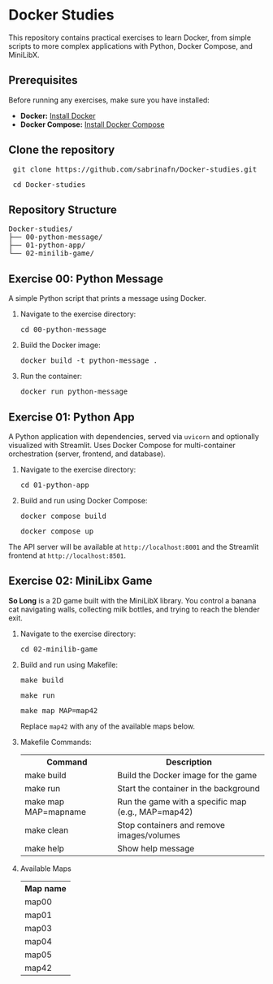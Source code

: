 <h1>Docker Studies</h1>

<p>This repository contains practical exercises to learn Docker, from simple scripts to more complex applications with Python, Docker Compose, and MiniLibX.</p>

<h2>Prerequisites</h2>
<p>Before running any exercises, make sure you have installed:</p>
<ul>
  <li><strong>Docker:</strong> <a href="https://docs.docker.com/get-docker/">Install Docker</a></li>
  <li><strong>Docker Compose:</strong> <a href="https://docs.docker.com/compose/install/">Install Docker Compose</a></li>
</ul>

<h2>Clone the repository</h2>
<pre> git clone https://github.com/sabrinafn/Docker-studies.git </pre>
<pre> cd Docker-studies </pre>

<h2>Repository Structure</h2>
<pre>
Docker-studies/
├── 00-python-message/
├── 01-python-app/
└── 02-minilib-game/
</pre>

<h2>Exercise 00: Python Message</h2>
<p>A simple Python script that prints a message using Docker.</p>
<ol>
  <li>Navigate to the exercise directory:
    <pre>cd 00-python-message</pre>
  </li>
  <li>Build the Docker image:
    <pre>docker build -t python-message .</pre>
  </li>
  <li>Run the container:
    <pre>docker run python-message</pre>
  </li>
</ol>

<h2>Exercise 01: Python App</h2>
<p>A Python application with dependencies, served via <code>uvicorn</code> and optionally visualized with Streamlit. Uses Docker Compose for multi-container orchestration (server, frontend, and database).</p>
<ol>
  <li>Navigate to the exercise directory:
    <pre>cd 01-python-app</pre>
  </li>
  <li>Build and run using Docker Compose:
    <pre>docker compose build</pre>
    <pre>docker compose up</pre>
  </li>
</ol>
<p>The API server will be available at <code>http://localhost:8001</code> and the Streamlit frontend at <code>http://localhost:8501</code>.</p>


<h2>Exercise 02: MiniLibx Game</h2>

<p><strong>So Long</strong> is a 2D game built with the MiniLibX library. You control a banana cat navigating walls, collecting milk bottles, and trying to reach the blender exit.</p>


<ol>
  <li>Navigate to the exercise directory:
    <pre>cd 02-minilib-game</pre>
  </li>
  <li>Build and run using Makefile:
    <pre>make build</pre>
    <pre>make run</pre>
    <pre>make map MAP=map42</pre>
    <p>Replace <code>map42</code> with any of the available maps below.</p>
  </li>
  <li>Makefile Commands:
<table>
  <tr><th>Command</th><th>Description</th></tr>
  <tr><td>make build</td><td>Build the Docker image for the game</td></tr>
  <tr><td>make run</td><td>Start the container in the background</td></tr>
  <tr><td>make map MAP=mapname</td><td>Run the game with a specific map (e.g., MAP=map42)</td></tr>
  <tr><td>make clean</td><td>Stop containers and remove images/volumes</td></tr>
  <tr><td>make help</td><td>Show help message</td></tr>
</table>
  </li>
  <li>Available Maps
<table>
   <tr><th>Map name</th></tr>
   <tr><td>map00</td></tr>
   <tr><td>map01</td></tr>
   <tr><td>map03</td></tr>
   <tr><td>map04</td></tr>
   <tr><td>map05</td></tr>
   <tr><td>map42</td></tr>
</table>
</li>
</ol>



